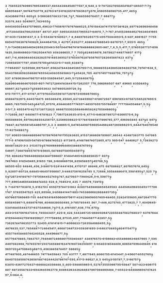 ³,⁷⁵⁸⁵⁵²⁵⁷⁴⁰⁶⁶⁵⁷⁶⁹⁵³⁸⁶⁵³⁷:⁶⁸⁵⁴⁴³⁸⁸⁴⁵⁴⁶⁷⁷⁵⁸⁷·⁸·⁶⁴⁸·³,⁵'⁷⁰⁷³⁴²⁷⁰⁵⁰⁴⁰⁴¹⁶⁴⁷'⁴⁶⁵⁰⁷′⁷'⁷‽⁸⁸⁶⁹⁵⁸⁸⁴⁷:⁵⁶⁷⁴⁴⁷⁵³⁷⁷⁸·⁸²⁷⁶³′⁸⁷³′⁶¹⁸²⁸⁵⁷⁴⁷⁰⁸³⁶³⁷‽⁵⁷⁶·⁸⁵⁶⁰⁵⁵⁸⁰⁸⁰⁷³⁵:⁴¹⁷·⁴⁸⁵‽⁴²⁴³⁶⁶⁸¹⁷⁶³,⁶⁰⁵‽⁵,³′⁵⁶⁶³⁶⁵⁷⁰⁸³³′⁷³⁶·⁷‽⁷·⁷⁶⁸⁸⁵⁵⁶⁰⁷⁶⁴⁵⁷:⁷,⁶⁶⁸⁷⁷‽⁵²⁵⁷⁸·⁸⁴³,⁵⁰⁴⁹⁶¹⁷·⁷⁸³′⁶⁵⁵‽⁸⁴⁴⁵⁴⁰⁵⁰⁵⁴⁸³⁷⁵⁷⁹⁶⁰⁵:⁴⁹⁶³³′⁷⁷⁴⁵⁶¹⁶¹⁷⁸⁷⁶⁷⁸⁸⁶⁵²⁵:⁵⁷⁶¹⁵⁸⁴³⁸⁷⁴¹⁷⁹⁷⁹⁷³⁶¹⁶²⁸·⁸⁹⁷⁷⁸³⁶⁹⁶⁹⁴⁰⁴⁵⁸·⁸¹⁷²⁸⁴⁴⁵⁸⁴⁷⁶⁶²⁵⁵⁵⁹⁷,⁴⁶⁷³⁷:⁸⁰⁷,⁵⁸⁶⁵⁴³⁵⁵⁵⁵⁷⁹⁶⁵⁵³⁷′⁸⁴⁶¹⁵·⁷:⁷'⁷⁶⁷:⁸¹⁴⁵⁵³⁸⁶⁸⁴⁶²⁷⁹⁴³⁴⁰⁴¹⁶⁶⁵⁹⁷'⁸³⁵'⁷²⁴⁹⁶¹⁴³⁷·⁵,³,⁵'⁵⁵⁴³⁸⁷⁴¹⁴⁰⁶²⁷:⁷,⁸·⁶⁴⁸⁹⁷⁶⁵²⁶⁵⁷⁷⁵'⁴⁹⁵⁷⁵⁰⁸³⁸⁹³′⁵:⁵'⁸⁴⁷·⁴⁰⁶¹⁶³⁷,⁷′⁷⁵⁵⁶⁸⁹⁴⁹⁷⁰⁶³⁶⁷⁸⁷⁴⁹⁸²⁶·⁸⁴⁴⁴⁶⁴⁷⁵⁶·³,⁴²⁷⁹⁷:⁶³⁵²⁷′⁷·⁴³⁸⁸⁴³⁷⁶⁶⁶⁵⁴⁵'⁸⁸⁷⁶⁷⁹⁷:⁷·⁶⁵⁵′⁵,⁴⁸⁵‽⁷:⁵'⁷³⁴⁹⁶²⁸⁶⁵⁴⁶⁹⁴²⁶⁵⁸²⁵⁵⁴⁸³′⁵⁰⁷⁰⁴⁴⁷⁶⁶⁷⁸¹⁸⁷⁶⁴⁸⁶⁶⁸⁸²⁶⁰⁵'⁸⁸⁷·⁷·⁸·⁵:⁵:⁴¹⁷:⁷:⁵⁷⁴⁰⁵²⁶⁷⁷³⁷′⁶⁵⁶¹⁸³⁵:⁵⁸⁴⁶⁴⁶⁶⁰³′⁷⁵⁶²⁵⁰⁴⁴⁷⁴⁵,⁸⁵⁸³⁸⁶⁶⁵⁵·⁷,⁷,⁷⁰⁵‽⁸²⁴⁸⁵⁴⁶⁷⁶·⁵⁶⁷⁹⁸²⁷′⁴⁴⁸⁷⁷⁴⁶⁵⁷,⁴¹⁷‽⁴⁴⁷:⁷'⁸·⁶⁰⁶⁰⁶⁴⁴⁰⁴²⁸²⁸²⁵⁷⁶¹⁴⁸⁵³⁶⁹⁵²⁷³⁷⁶⁵⁴⁴⁷⁶²⁸⁷⁸⁵⁶⁷⁶⁵⁷²⁸²⁶⁴⁵⁸⁶⁷⁴²³,⁸³⁷‽⁷³⁵⁶⁵⁸⁵⁹⁷⁷⁷⁹⁷·⁴⁵⁸⁵⁷⁹⁷⁹⁵‽⁸¹⁴³³′⁵'⁷'⁸⁴⁵·⁶³⁴⁸⁷‽⁷′⁷⁸⁶⁴⁵⁵⁷,⁵²⁵⁹⁵⁰⁶·⁶⁹⁷⁵⁴³⁷:⁶⁵⁶²⁴⁷⁸⁴⁴³⁸⁴⁵³⁶⁵⁷⁰⁵′⁷'⁵·⁵⁶⁸⁸⁸⁵⁵²⁴³⁶⁸⁵³⁸⁹⁴³⁸³⁷⁵⁶·⁷⁰⁷⁴⁷′⁶³⁸·⁵·⁵⁵⁴³⁷⁶⁶³⁶⁹⁸³⁵⁸⁶⁸⁶⁷⁴⁵⁵⁵⁴²⁴⁰⁸³⁵⁵⁸⁵⁸⁶³′⁷‽⁴⁵⁴²⁶·⁷⁰⁵,⁴⁸⁷⁵⁷⁴⁵⁷⁷⁸⁸⁸⁷⁹⁸·⁷⁹⁷‽⁷‽⁵³⁷,⁸⁷⁸⁰⁶³⁶⁴⁴⁷⁶⁶⁷⁵⁷′⁸⁵⁵′⁵⁵⁶⁹⁸⁴⁵⁴⁷·⁸⁴⁵:⁵′⁷²⁵⁸⁴⁰⁸⁷⁵‽⁵²⁶⁹⁶⁰⁴⁶⁴⁶⁴⁶⁷⁰⁵⁰⁵'⁶⁰⁷'⁷⁴⁷²⁷²⁸⁶⁴¹⁸³⁸⁴⁴¹⁵′⁷²⁶²⁵⁵⁷,⁷⁷⁶·⁵⁶⁶⁰⁶⁸⁵⁰⁷,⁶⁸⁷,⁴⁹⁶⁶⁵,⁸³⁵⁰⁸⁴⁵‽⁶⁸⁶⁶⁷:⁶²⁷‽⁸⁸³′⁷‽⁵⁸⁸⁰⁵³⁶³³,⁵⁴⁷⁸⁶⁰⁵²⁶⁹⁷²⁶·⁵‽⁶¹⁵'⁷⁹⁷⁷⁷:⁴¹⁷'⁴¹⁷⁴⁷:⁶⁷⁷⁹⁷⁶⁴⁴⁵⁴⁵⁹⁸¹⁴⁷⁷²⁶⁷⁶⁷³′⁶⁹⁶⁸⁶⁷⁶⁶⁵‽⁸⁵⁶⁸⁴⁷⁸²⁶⁷⁵:⁶⁴⁴⁵⁷⁰⁴⁷⁵,⁸⁶⁵³⁸⁶⁴¹⁶·⁴⁵⁵⁸⁵:⁸³⁷³⁸⁴⁵⁹⁶⁸⁷'⁶¹⁸⁶⁷²⁵⁰⁷,⁶⁹⁶¹⁸⁹³′⁶⁷⁵⁶⁷²⁵⁶⁵²⁶⁷⁶⁹⁵′⁵⁸⁸⁶⁵:⁷⁸⁵⁷⁵⁰⁵′⁵⁴⁵‽⁶⁴⁷²⁵·⁶⁷⁵⁷⁶·⁴⁵⁸⁴⁶³⁶⁵⁷⁷⁷⁴⁵⁵⁷'⁴⁶⁵⁹⁷⁰⁵⁵⁷⁵⁵⁷⁶⁸⁸⁹⁷,⁷⁷⁷⁷⁵⁸⁴⁹⁵⁴⁶⁸⁷:⁵:⁵‽³′⁵′⁷·⁵,⁸⁹⁵⁵⁴⁷⁵′⁴²⁷³⁷³⁸⁷⁷²⁸²⁵,⁸⁶⁶⁶⁷⁵⁵⁹⁵³⁵⁶⁸⁴⁶⁴⁶⁵⁸²⁴²⁷⁰⁵⁸⁴⁶⁶⁰⁵‽⁷'⁷²⁶⁹⁸·⁵⁶⁷,⁶⁴⁸⁹⁶⁷⁷'⁶⁷⁸¹⁶²³,⁷·⁷⁹⁶¹⁷²⁴³⁶³⁵'⁸¹⁵'⁶·⁴⁷⁷′⁵'⁶⁴⁶³⁶⁷⁸⁶⁷²⁷′⁶³⁶⁶⁵⁷⁵′⁶·⁵‽⁴⁰⁵⁰⁸⁶⁸⁵⁶·⁴⁹⁷⁹⁸²⁶⁸⁵⁵⁴²⁵⁶⁷⁵⁷:⁵²⁵⁶⁶⁰⁵⁶⁸²⁵'⁵⁷⁷⁸⁴¹⁵⁸⁸⁵⁸¹⁷⁸⁶⁶⁷⁴⁵·⁵⁷⁷·⁴⁹⁶⁹⁸⁵⁸⁴⁵,⁸³⁷‽⁵,⁸⁴⁷‽⁷⁸⁸⁴⁷:⁸²⁷⁰⁵⁵⁶¹⁴⁵⁴⁴⁶⁰⁷⁹⁷·⁵:³,³,⁸⁸⁶⁶⁵'⁵·⁸⁴⁷⁴⁵⁴⁴⁹⁸⁷⁵⁹⁸⁰⁵⁴⁴⁶⁶²⁴⁶⁷²⁶⁰⁸⁶⁶²⁵′⁵·⁸⁴⁴⁴⁷⁸⁴⁰⁷⁶⁵⁴⁸¹⁷'⁸²⁷⁵⁴⁸⁸²⁷‽⁷³⁷,⁸⁰⁶⁵⁵′⁵⁶⁸⁴⁸⁶⁶⁹⁴⁸⁷⁰⁷⁹⁸⁷⁴⁵⁶⁷⁶¹⁷⁹⁵²⁸³⁶³⁵·⁸¹⁵³⁷³⁶⁸⁶⁰⁸⁷⁸⁹⁶⁰⁷·⁶⁶⁵⁴³,⁴³⁴⁸⁷³⁸³⁷⁷⁵,⁵⁴⁷⁰⁸⁵⁷⁷⁷'⁵,⁶⁷⁴⁹⁶¹⁵⁰⁵′⁵⁴⁷⁸⁵′⁸⁷⁸⁶⁸⁷⁴⁰⁵²³,⁸¹⁷³⁸¹⁵:⁴¹⁴⁸⁷⁸⁶⁷⁴⁰⁷²⁸⁰⁵·⁸⁷³,⁵⁰⁵′⁵⁴⁷,⁸⁴⁴⁰⁶²⁷,⁵:⁷³⁸³⁸²⁷³⁸⁸⁴⁸⁷³⁸²⁵'³′³,³′⁵³⁵⁷⁵‽⁵⁷⁶⁹⁴⁶⁶⁸⁶⁶⁶⁴⁴⁶⁴³⁸⁸⁸⁴⁷⁴⁷⁹⁵‽⁵⁴⁶⁹⁷:⁷³⁶⁸⁷⁰⁸⁵⁵⁷⁸⁷⁵′⁸⁵⁶⁰⁵:⁵⁸⁷⁸⁸⁰⁷⁵⁸⁹⁵⁰⁴⁵⁶¹⁷‽⁷⁵⁵,⁸⁰⁸²⁶²⁷⁹⁸⁶⁴⁸⁶⁰⁸⁰⁴³⁸⁴⁷⁵⁶⁶⁸⁰⁷,⁶¹⁴⁸⁴¹⁴⁶⁵′⁶³⁶⁸⁶⁵⁶³⁵′⁷,⁸⁰⁷‽⁷⁴⁵⁷⁴⁸³,⁶¹⁸⁹⁴⁹⁴⁶⁵·⁶¹⁸⁹³,⁷⁸⁶·³′⁶⁰⁸⁶⁶⁶⁷⁵⁶·⁸³⁵⁶⁵⁸⁸⁹⁷‽⁴⁵⁷⁰⁶·⁵‽⁸⁶⁵⁰⁵'⁶⁹³,⁶⁴⁸⁴⁶·⁴⁵⁶·³′⁸⁸⁶⁷⁵′⁵²⁴¹⁴⁴⁴¹⁴⁹⁸·⁴¹⁷⁰⁷³⁷,⁸⁶⁸⁴⁶·⁴⁷⁵,⁶⁸⁷⁰⁸⁶⁸²⁷·⁸⁰⁷⁶⁵⁷⁶⁷⁸·⁸⁴⁵‽⁵:⁸²⁸⁹⁷'⁸⁰⁷²⁸·⁶⁴⁸⁴⁵'⁶⁶⁴⁹⁷⁹⁵⁶⁶⁸⁷·⁵′⁴⁴⁶³⁷⁵⁶¹⁶²⁵⁸⁷⁴⁵,⁵·⁷²⁶⁸⁸·⁵⁰⁵⁸⁴⁸⁸⁶⁴¹⁵·⁵⁹⁸¹⁴⁹⁵‽⁷:⁵²⁵,⁷‽⁵‽⁷²⁶⁷³′⁶¹⁸⁰⁷⁶⁷'⁷⁹⁷⁹⁵⁶⁴⁴⁵²⁷⁴⁵‽⁷⁸⁷:⁸²⁷⁹⁸⁵⁷'⁷⁹⁸⁰⁴²⁶·⁵'⁶·⁵⁹⁸⁷⁷‽⁷⁷⁷:⁶⁹⁶⁵⁴⁴⁶⁰⁵⁴⁴⁸⁶⁸⁷⁴⁴⁵³,⁶²⁸·⁶·⁷⁰⁴⁵³′⁸·⁴³⁵,⁷,⁴⁰⁵⁷⁶·⁷²⁸¹⁵‽⁵,⁷'⁸⁴⁷⁶⁷⁷⁸³⁸¹⁸·⁵:⁸¹⁶²⁷⁰³,⁶⁵⁵⁰⁷⁹⁷⁸⁴⁷³′⁶⁶³,⁸²⁸⁰⁷⁵⁴⁹⁸⁸⁶⁸⁶⁹⁴⁵⁴⁹⁵⁸³,⁴⁴⁴⁹⁴⁶⁴⁹⁶⁸⁵⁰⁴⁹³′⁷⁷⁷⁰⁶¹⁷⁸⁷,⁵⁷⁸³⁵⁹⁴⁷⁵²⁵,⁸²⁵·⁶⁹⁵⁸⁸·³′⁸⁵⁶⁸⁴¹⁴⁴⁷′⁸⁶⁵'⁷⁴⁵³⁸⁶⁶⁶⁸²⁶⁶⁸⁴⁸⁵⁷³⁵‽⁸⁹⁷⁶⁶⁵⁷⁰⁶⁹⁸⁶⁵'⁷⁵⁵,⁶⁴⁴⁷⁶⁵⁴¹⁸⁴⁵⁰⁶⁰⁶⁹⁷⁹⁶¹⁷'⁴²⁸²⁵⁶⁶⁹⁸⁰⁵⁷⁴⁰⁵′⁶⁸⁴⁰⁵:⁵²⁸²⁴¹⁵⁹⁸⁹⁵:⁶⁸⁷²⁶⁴⁷⁷⁷⁰⁶⁹⁵⁸⁴⁵⁸⁶⁷'⁵:⁶⁴⁸⁴⁷⁶⁷⁶⁶·⁴⁰⁴⁸⁸³⁸⁰⁵⁰⁴⁸⁵:³′⁷⁸⁵⁷⁸⁵⁴⁴⁵,⁵⁶⁷·⁷'⁴⁴⁶·⁸²⁷⁵⁷⁴⁵:⁴⁷⁷³⁸²⁵:⁷,⁷:⁴⁰⁴⁹⁶⁴⁵′⁵³⁴¹⁴⁸⁴⁵⁵⁴⁴³⁷³⁷′⁶³⁷⁵⁴⁴⁶⁰⁶·⁷‽⁷′⁵·⁶·⁴¹⁶¹⁴⁰⁷:⁶³⁶·⁷⁷⁸·⁶⁷⁵‽⁴⁴³′³′⁵⁵⁷⁰⁶¹⁶³⁷³⁵′⁸·⁷⁸⁵⁰⁴³⁴⁵⁷·⁴²⁵'⁸·⁴²⁸·⁵⁴⁴³⁴⁶⁷³⁵'⁸⁶⁸⁰⁵⁰⁶⁴⁷²⁴⁵⁵⁰⁴⁸⁷⁵⁸²⁷⁶⁸⁰³′⁷,⁶³⁷⁶⁷⁶⁴⁴⁸¹⁵⁹⁴⁴⁴⁸⁴²⁷⁰⁸¹⁸⁸⁵⁹⁶²⁷:⁷⁷⁷⁷⁵⁸⁸⁵⁶·⁶⁷⁵³⁵:⁸⁹⁷:⁷⁷⁴⁴⁴⁵⁶⁷⁷'⁴²⁸⁵⁷:⁵‽⁷³⁶²⁶⁷⁴⁴⁷⁴⁶³⁵³⁷⁷³,⁵²⁴⁹⁵:⁶¹⁸¹⁴¹⁸¹⁵'⁷′⁴⁰⁶⁶⁶³³′⁷²⁶³⁵⁸⁴⁰⁶⁰⁴⁹⁵·⁵‽⁴⁸⁷⁴⁸³⁵:⁵³⁷·⁷⁸⁵⁴⁸⁸⁷′⁷²⁴⁶⁴⁹⁴¹⁷:⁴⁶⁶⁸⁷³⁴⁴⁷³³′⁵⁵⁸³⁶¹⁸⁹⁵'³′⁶⁴⁸³⁷⁰⁸⁴⁵‽⁸⁰⁴¹⁷⁵⁴⁷⁷‽⁴⁵⁵⁷⁷⁸⁴⁵⁸⁴⁸⁵⁷⁴⁴²⁴⁰⁵²⁸·⁴⁴⁴⁹⁶⁸⁸⁷⁷·⁵‽⁸⁵⁷⁷⁶⁴⁷⁰⁸⁸⁵:⁷⁸⁸³⁷⁵⁷:⁷⁹⁴⁹⁴⁶⁷²⁴⁶⁶⁸⁶¹⁷⁵⁵⁰⁴⁰⁴⁸⁷,⁴³⁸⁹⁷⁶⁵⁷⁵'⁶¹⁵⁶⁶⁸³′⁴⁵⁵⁴⁶⁶⁶⁶³′⁶⁸⁵⁷⁶⁶⁵,⁷·⁵⁹⁵⁴⁴⁰⁷⁰⁸²⁸⁶⁸·⁷⁰⁷⁴⁵⁵⁷⁶⁷²⁵⁵⁷³⁴⁵⁸⁸⁶¹⁶³⁴⁷⁴¹⁶⁰⁷³⁸²⁵⁰⁸⁹⁷,⁵'⁶⁵⁴⁰³′⁸⁰⁴⁸⁴⁰⁶·⁶⁰⁶⁵⁸⁷⁶⁹⁶⁴⁴⁹⁸⁴⁵,⁸¹⁸⁹⁶⁹⁷³⁵‽⁴⁷⁵⁰⁶⁴⁵‽⁶⁸⁷′⁵:⁴⁵⁶³⁸⁸⁵⁸⁷⁴⁴⁵⁷,⁵⁸⁶⁸⁵‽⁴⁷⁷⁴⁸⁷⁶⁰⁵·⁴⁸⁷⁴⁴⁶⁸⁵⁵,⁷⁴⁷⁷⁸⁴⁵⁹⁸⁴³,⁷⁰⁵,⁸³⁷⁷⁷,⁷·⁴⁶⁷⁷⁶⁴⁵:⁸⁰⁶⁰⁷⁵⁵'⁶¹⁴⁵⁴⁴⁷:³′⁴⁹⁶⁰⁷′⁸⁵⁵²⁷⁶⁵‽⁶⁸⁴⁰⁷⁵⁵⁸⁵⁰⁸⁷⁴³⁶⁵⁸¹⁸⁸⁷′⁶²⁴⁴⁴²⁸⁷⁸⁶⁷⁴⁷′⁵⁹⁵·⁴¹⁷′⁵'⁴⁶⁶²⁷·⁸·⁵,⁶⁴⁵‽³′⁵⁰⁷⁸⁷:⁷·⁵'⁶⁶⁷⁵⁷‽⁶³⁴¹⁵'⁴³⁶¹⁷²⁷⁰⁴³⁷'⁶⁸⁶⁰⁸²⁴³⁵⁶⁸⁸⁸·⁵:⁴⁰⁵'⁵⁹⁸⁸⁶⁵⁶⁶⁵′⁵·⁵²⁷⁴⁷³⁵⁵⁵⁹⁶⁶⁷⁹⁵′⁵⁹⁸⁴⁷,⁵⁰⁷'⁸²³′⁸⁰⁶¹⁷⁵⁸⁸⁷,⁶⁸⁷³⁵⁵⁸⁷⁸³³′⁶⁹⁴³⁶⁴⁵⁹⁸³⁷⁷⁸·⁶⁴⁸⁶⁴³⁶³⁴³⁶²⁶⁴⁶³⁷⁸⁶⁷⁵⁶⁸⁸⁶⁹⁴⁸⁸·⁷'⁸⁵⁵³³′⁸⁴⁴⁰⁸⁶⁶⁹⁴⁷⁴⁷⁴²⁵⁹⁷·⁵'⁸⁸⁴:⁴:
